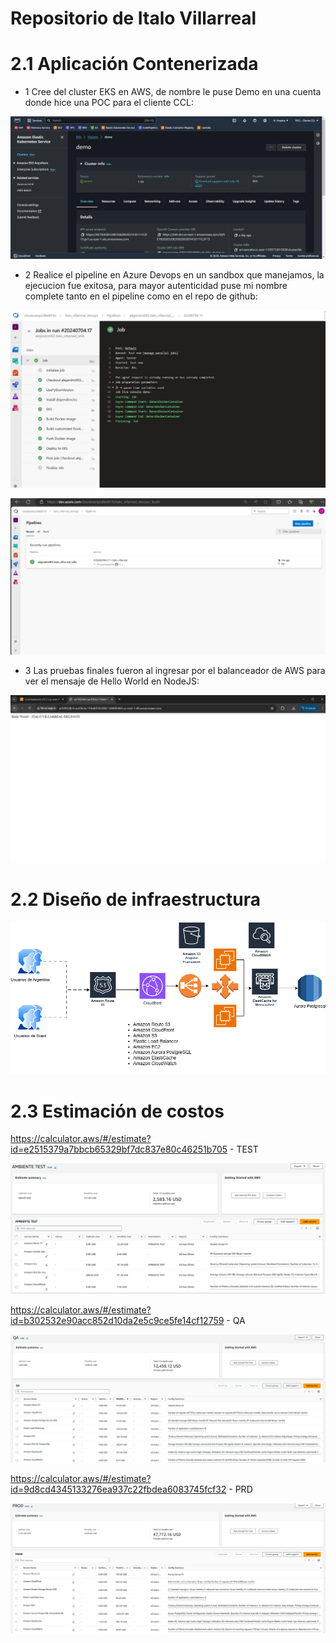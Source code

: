 # Repositorio de Italo Villarreal

# 2.1 Aplicación Contenerizada
- 1 Cree del cluster EKS en AWS, de nombre le puse Demo en una cuenta donde hice una POC para el cliente CCL:

<p align="center">
    <img src="https://github.com/alejandro003/italo_villarreal_tello/blob/italo-villarreal/Images/Imagen1.png">
</p>

- 2 Realice el pipeline en Azure Devops en un sandbox que manejamos, la ejecucion fue exitosa, para mayor autenticidad puse mi nombre complete tanto en el pipeline como en el repo de github:

<p align="center">
    <img src="https://github.com/alejandro003/italo_villarreal_tello/blob/italo-villarreal/Images/Imagen2.jpg">
</p>

<p align="center">
    <img src="https://github.com/alejandro003/italo_villarreal_tello/blob/italo-villarreal/Images/Imagen21.jpg">
</p>


- 3 Las pruebas finales fueron al ingresar por el balanceador de AWS para ver el mensaje de Hello World en NodeJS:

<p align="center">
    <img src="https://github.com/alejandro003/italo_villarreal_tello/blob/italo-villarreal/Images/Imagen3.png">
</p>

# 2.2 Diseño de infraestructura

<p align="center">
    <img src="https://github.com/alejandro003/italo_villarreal_tello/blob/italo-villarreal/Images/arquitectura_delfosti.drawio.png">
</p>


# 2.3 Estimación de costos
https://calculator.aws/#/estimate?id=e2515379a7bbcb65329bf7dc837e80c46251b705 - TEST
<p align="center">
    <img src="https://github.com/alejandro003/italo_villarreal_tello/blob/italo-villarreal/Images/Ambiente%20test.png">
</p>


https://calculator.aws/#/estimate?id=b302532e90acc852d10da2e5c9ce5fe14cf12759 - QA
<p align="center">
    <img src="https://github.com/alejandro003/italo_villarreal_tello/blob/italo-villarreal/Images/Ambiente%20QA.png">
</p>


https://calculator.aws/#/estimate?id=9d8cd4345133276ea937c22fbdea6083745fcf32 - PRD
<p align="center">
    <img src="https://github.com/alejandro003/italo_villarreal_tello/blob/italo-villarreal/Images/Ambiente%20prd.png">
</p>